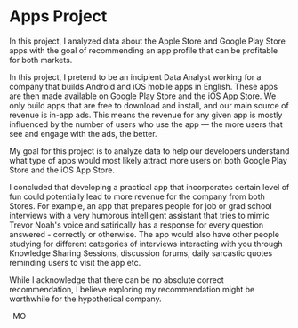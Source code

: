 # Apps Project
In this project, I analyzed data about the Apple Store and Google Play Store apps with the goal of recommending an app profile that can be profitable for both markets. <br/>

In this project, I pretend to be an incipient Data Analyst working for a company that builds Android and iOS mobile apps in English. These apps are then made available on Google Play Store and the iOS App Store. We only build apps that are free to download and install, and our main source of revenue is in-app ads. This means the revenue for any given app is mostly influenced by the number of users who use the app — the more users that see and engage with the ads, the better. 

My goal for this project is to analyze data to help our developers understand what type of apps would most likely attract more users on both Google Play Store and the iOS App Store. 

I concluded that developing a practical app that incorporates certain level of fun could potentially lead to more revenue for the company from both Stores. For example, an app that prepares people for job or grad school interviews with a very humorous intelligent assistant that tries to mimic Trevor Noah's voice and satirically has a response for every question answered - correctly or otherwise. The app would also have other people studying for different categories of interviews interacting with you through Knowledge Sharing Sessions, discussion forums, daily sarcastic quotes reminding users to visit the app etc. <br/>

While I acknowledge that there can be no absolute correct recommendation, I believe exploring my recommendation might be worthwhile for the hypothetical company. <br/>

-MO
